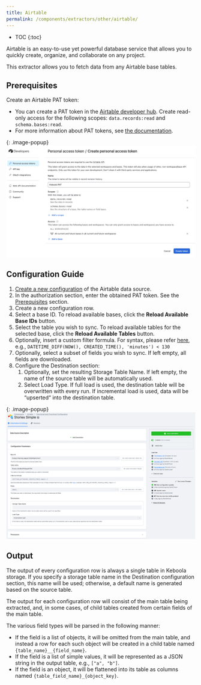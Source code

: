 ```yaml
---
title: Airtable
permalink: /components/extractors/other/airtable/
---
```


* TOC
{:toc}

Airtable is an easy-to-use yet powerful database service that allows you to quickly create, organize, and collaborate on any project.

This extractor allows you to fetch data from any Airtable base tables.

## Prerequisites

Create an Airtable PAT token:

- You can create a PAT token in the [Airtable developer hub](https://airtable.com/account). Create read-only access for the following scopes: `data.records:read` and `schema.bases:read`.
- For more information about PAT tokens, see [the documentation](https://support.airtable.com/docs/creating-and-using-api-keys-and-access-tokens).

{: .image-popup}
![Screenshot - Authorization](/components/extractors/other/airtable/pat.png)

## Configuration Guide

1. [Create a new configuration](/components/#creating-component-configuration) of the Airtable data source.
2. In the authorization section, enter the obtained PAT token. See the [Prerequisites](#prerequisites) section.
3. Create a new configuration row.
4. Select a base ID. To reload available bases, click the **Reload Available Base IDs** button.
5. Select the table you wish to sync. To reload available tables for the selected base, click the **Reload Available Tables** button.
6. Optionally, insert a custom filter formula. For syntax, please refer [here](https://support.airtable.com/docs/formula-field-reference), e.g., `DATETIME_DIFF(NOW(), CREATED_TIME(), 'minutes') < 130`
7. Optionally, select a subset of fields you wish to sync. If left empty, all fields are downloaded.
8. Configure the Destination section:
    1. Optionally, set the resulting Storage Table Name. If left empty, the name of the source table will be automatically used.
    2. Select Load Type. If full load is used, the destination table will be overwritten with every run. If incremental load is used, data will be “upserted“ into the destination table.

{: .image-popup}
![Screenshot - Row](/components/extractors/other/airtable/config_row.png)

## Output

The output of every configuration row is always a single table in Keboola storage. If you specify a storage table name in the Destination configuration section, this name will be used; otherwise, a default name is generated based on the source table. 

The output for each configuration row will consist of the main table being extracted, and, in some cases, of child tables created from certain fields of the main table.

The various field types will be parsed in the following manner:

- If the field is a list of objects, it will be omitted from the main table, and instead a row for each such object will be created in a child table named `{table_name}__{field_name}`.
- If the field is a list of simple values, it will be represented as a JSON string in the output table, e.g., `["a", "b"]`.
- If the field is an object, it will be flattened into its table as columns named `{table_field_name}_{object_key}`.


